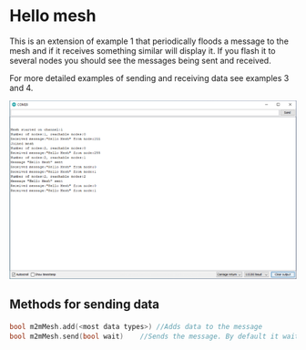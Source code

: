 # Hello mesh

This is an extension of example 1 that periodically floods a message to the mesh and if it receives something similar will display it. If you flash it to several nodes you should see the messages being sent and received.

For more detailed examples of sending and receiving data see examples 3 and 4.

![](output.png)

## Methods for sending data

```c++
bool m2mMesh.add(<most data types>)	//Adds data to the message
bool m2mMesh.send(bool wait)	//Sends the message. By default it waits until the packet is registered as succesfully sending, but this can be overriden. A succesful send is no guarantee of delivery.
```

